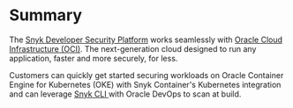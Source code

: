 # Summary

The [Snyk Developer Security Platform](https://snyk.io/product/cloud-native-application-security/) works seamlessly with [Oracle Cloud Infrastructure (OCI)](https://www.oracle.com/cloud/). The next-generation cloud designed to run any application, faster and more securely, for less.

Customers can quickly get started securing workloads on Oracle Container Engine for Kubernetes (OKE) with Snyk Container's Kubernetes integration and can leverage [Snyk CLI ](https://docs.snyk.io/products/snyk-code/cli-for-snyk-code)with Oracle DevOps to scan at build.
